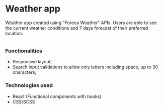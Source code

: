 # Weather app

Weather app created using "Foreca Weather" APIs. Users are able to see the current weather conditions and 7 days forecast of their preferred location.

![]()

### Functionalities
- Responsive layout;
- Search input validations to allow only letters including space, up to 30
characters;

### Technologies used
- React (Functional components with hooks)
- CSS/SCSS

